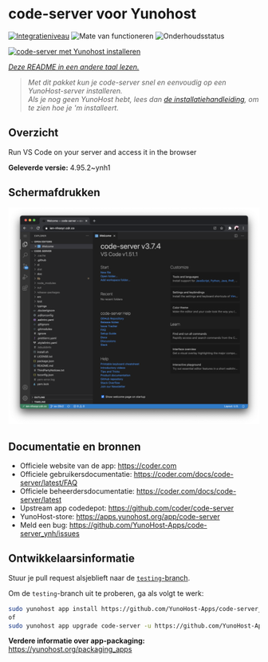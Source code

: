 <!--
NB: Deze README is automatisch gegenereerd door <https://github.com/YunoHost/apps/tree/master/tools/readme_generator>
Hij mag NIET handmatig aangepast worden.
-->

# code-server voor Yunohost

[![Integratieniveau](https://dash.yunohost.org/integration/code-server.svg)](https://ci-apps.yunohost.org/ci/apps/code-server/) ![Mate van functioneren](https://ci-apps.yunohost.org/ci/badges/code-server.status.svg) ![Onderhoudsstatus](https://ci-apps.yunohost.org/ci/badges/code-server.maintain.svg)

[![code-server met Yunohost installeren](https://install-app.yunohost.org/install-with-yunohost.svg)](https://install-app.yunohost.org/?app=code-server)

*[Deze README in een andere taal lezen.](./ALL_README.md)*

> *Met dit pakket kun je code-server snel en eenvoudig op een YunoHost-server installeren.*  
> *Als je nog geen YunoHost hebt, lees dan [de installatiehandleiding](https://yunohost.org/install), om te zien hoe je 'm installeert.*

## Overzicht

Run VS Code on your server and access it in the browser


**Geleverde versie:** 4.95.2~ynh1

## Schermafdrukken

![Schermafdrukken van code-server](./doc/screenshots/screenshot.png)

## Documentatie en bronnen

- Officiele website van de app: <https://coder.com>
- Officiele gebruikersdocumentatie: <https://coder.com/docs/code-server/latest/FAQ>
- Officiele beheerdersdocumentatie: <https://coder.com/docs/code-server/latest>
- Upstream app codedepot: <https://github.com/coder/code-server>
- YunoHost-store: <https://apps.yunohost.org/app/code-server>
- Meld een bug: <https://github.com/YunoHost-Apps/code-server_ynh/issues>

## Ontwikkelaarsinformatie

Stuur je pull request alsjeblieft naar de [`testing`-branch](https://github.com/YunoHost-Apps/code-server_ynh/tree/testing).

Om de `testing`-branch uit te proberen, ga als volgt te werk:

```bash
sudo yunohost app install https://github.com/YunoHost-Apps/code-server_ynh/tree/testing --debug
of
sudo yunohost app upgrade code-server -u https://github.com/YunoHost-Apps/code-server_ynh/tree/testing --debug
```

**Verdere informatie over app-packaging:** <https://yunohost.org/packaging_apps>
